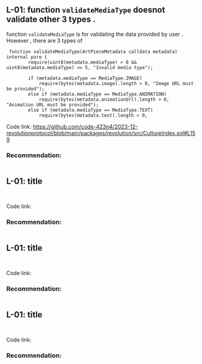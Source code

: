 ## L-01: function `validateMediaType` doesnot validate other 3 types . 
function `validateMediaType` is for validating the data provided by user . However , there are 3 types of 
```solidity 
 function validateMediaType(ArtPieceMetadata calldata metadata) internal pure {
        require(uint8(metadata.mediaType) > 0 && uint8(metadata.mediaType) <= 5, "Invalid media type");

        if (metadata.mediaType == MediaType.IMAGE)
            require(bytes(metadata.image).length > 0, "Image URL must be provided");
        else if (metadata.mediaType == MediaType.ANIMATION)
            require(bytes(metadata.animationUrl).length > 0, "Animation URL must be provided");
        else if (metadata.mediaType == MediaType.TEXT)
            require(bytes(metadata.text).length > 0,

```

Code link: https://github.com/code-423n4/2023-12-revolutionprotocol/blob/main/packages/revolution/src/CultureIndex.sol#L159

### Recommendation:

```diff 

```

## L-01: title 

```solidity 


```

Code link:

### Recommendation:

```diff 

```

## L-01: title 

```solidity 


```

Code link:

### Recommendation:

```diff 

```

## L-01: title 

```solidity 


```

Code link:

### Recommendation:

```diff 

```